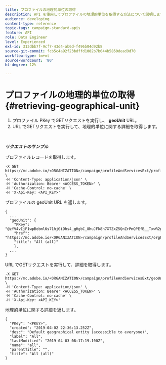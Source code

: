 ```yaml
---
title: プロファイルの地理的単位の取得
description: API を使用してプロファイルの地理的単位を取得する方法について説明します。
audience: developing
content-type: reference
topic-tags: campaign-standard-apis
feature: API
role: Data Engineer
level: Experienced
exl-id: 313dbb7f-9cf7-43d4-ab6d-f496b04d92b8
source-git-commit: fcb5c4a92f23bdffd1082b7b044b5859dead9d70
workflow-type: tm+mt
source-wordcount: '80'
ht-degree: 12%

---
```


# プロファイルの地理的単位の取得 {#retrieving-geographical-unit}

1. プロファイル PKey でGETリクエストを実行し、 **geoUnit** URL。
1. URL でGETリクエストを実行して、地理的単位に関する詳細を取得します。

<br/>

***リクエストのサンプル***

プロファイルレコードを取得します。

```
-X GET https://mc.adobe.io/<ORGANIZATION>/campaign/profileAndServicesExt/profile/<PKEY> \
-H 'Content-Type: application/json' \
-H 'Authorization: Bearer <ACCESS_TOKEN>' \
-H 'Cache-Control: no-cache' \
-H 'X-Api-Key: <API_KEY>'
```

プロファイルの geoUnit URL を返します。

```
{
  ...
  "geoUnit": {
    "PKey": "@zYV4vIjP1wpBebml6s71hjGiDhs4_gHgbC_UhuJFk8h7XTZxZ5QnZrPnQPEfB__TxwR2ge6sz61D8RR4zvD75CLDZtc<PKEY>",
    "href": "https://mc.adobe.io/<ORGANIZATION>/campaign/profileAndServicesExt/orgUnitBase/<PKEY>",
    "title": "All (all)"
    },
  ...
}
```

URL でGETリクエストを実行して、詳細を取得します。

```
-X GET https://mc.adobe.io/<ORGANIZATION>/campaign/profileAndServicesExt/geoUnitBase/<PKEY> \
-H 'Content-Type: application/json' \
-H 'Authorization: Bearer <ACCESS_TOKEN>' \
-H 'Cache-Control: no-cache' \
-H 'X-Api-Key: <API_KEY>'
```

地理的単位に関する詳細を返します。

```
{
  "PKey": "<PKEY>",
  "created": "2019-04-02 22:36:13.252Z",
  "desc": "Default geographical entity (accessible to everyone)",
  "label": "All",
  "lastModified": "2019-04-03 08:17:19.100Z",
  "name": "all",
  "parentTitle": "",
  "title": "All (all)"
}
```
